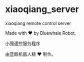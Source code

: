# xiaoqiang_server

xiaoqiang remote control server
  
Made with :heart: by Bluewhale Robot.
  
  
小强遥控服务程序
  
  
由蓝鲸机器人精 :heart: 制作。
